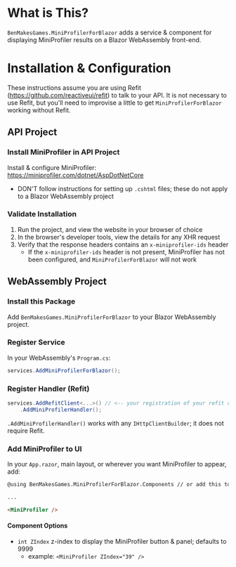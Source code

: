 # What is This?

`BenMakesGames.MiniProfilerForBlazor` adds a service & component for displaying MiniProfiler results on a Blazor WebAssembly front-end.

# Installation & Configuration

These instructions assume you are using Refit (https://github.com/reactiveui/refit) to talk to your API. It is not necessary to use Refit, but you'll need to improvise a little to get `MiniProfilerForBlazor` working without Refit.

## API Project

### Install MiniProfiler in API Project

Install & configure MiniProfiler: https://miniprofiler.com/dotnet/AspDotNetCore

* DON'T follow instructions for setting up `.cshtml` files; these do not apply to a Blazor WebAssembly project

### Validate Installation

1. Run the project, and view the website in your browser of choice
2. In the browser's developer tools, view the details for any XHR request
3. Verify that the response headers contains an `x-miniprofiler-ids` header
   * If the `x-miniprofiler-ids` header is not present, MiniProfiler has not been configured, and `MiniProfilerForBlazor` will not work

## WebAssembly Project

### Install this Package

Add `BenMakesGames.MiniProfilerForBlazor` to your Blazor WebAssembly project.

### Register Service

In your WebAssembly's `Program.cs`:

```c#
services.AddMiniProfilerForBlazor();
```

### Register Handler (Refit)

```c#
services.AddRefitClient<...>() // <-- your registration of your refit client
    .AddMiniProfilerHandler();
```

`.AddMiniProfilerHandler()` works with any `IHttpClientBuilder`; it does not require Refit.

### Add MiniProfiler to UI

In your `App.razor`, main layout, or wherever you want MiniProfiler to appear, add:

```html
@using BenMakesGames.MiniProfilerForBlazor.Components // or add this to your _Imports.razor; up to you

...

<MiniProfiler />
```

#### Component Options

* `int ZIndex` z-index to display the MiniProfiler button & panel; defaults to 9999
  * example: `<MiniProfiler ZIndex="39" />`
